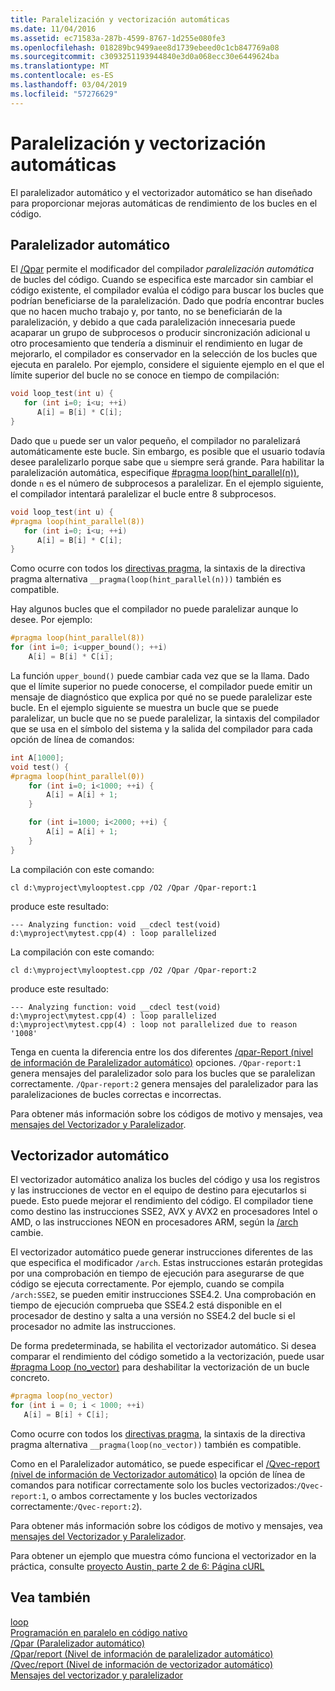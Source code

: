 ```yaml
---
title: Paralelización y vectorización automáticas
ms.date: 11/04/2016
ms.assetid: ec71583a-287b-4599-8767-1d255e080fe3
ms.openlocfilehash: 018289bc9499aee8d1739ebeed0c1cb847769a08
ms.sourcegitcommit: c3093251193944840e3d0a068ecc30e6449624ba
ms.translationtype: MT
ms.contentlocale: es-ES
ms.lasthandoff: 03/04/2019
ms.locfileid: "57276629"
---
```

# <a name="auto-parallelization-and-auto-vectorization"></a>Paralelización y vectorización automáticas

El paralelizador automático y el vectorizador automático se han diseñado para proporcionar mejoras automáticas de rendimiento de los bucles en el código.

## <a name="auto-parallelizer"></a>Paralelizador automático

El [/Qpar](../build/reference/qpar-auto-parallelizer.md) permite el modificador del compilador *paralelización automática* de bucles del código. Cuando se especifica este marcador sin cambiar el código existente, el compilador evalúa el código para buscar los bucles que podrían beneficiarse de la paralelización. Dado que podría encontrar bucles que no hacen mucho trabajo y, por tanto, no se beneficiarán de la paralelización, y debido a que cada paralelización innecesaria puede acaparar un grupo de subprocesos o producir sincronización adicional u otro procesamiento que tendería a disminuir el rendimiento en lugar de mejorarlo, el compilador es conservador en la selección de los bucles que ejecuta en paralelo. Por ejemplo, considere el siguiente ejemplo en el que el límite superior del bucle no se conoce en tiempo de compilación:

```cpp
void loop_test(int u) {
   for (int i=0; i<u; ++i)
      A[i] = B[i] * C[i];
}
```

Dado que `u` puede ser un valor pequeño, el compilador no paralelizará automáticamente este bucle. Sin embargo, es posible que el usuario todavía desee paralelizarlo porque sabe que `u` siempre será grande. Para habilitar la paralelización automática, especifique [#pragma loop(hint_parallel(n))](../preprocessor/loop.md), donde `n` es el número de subprocesos a paralelizar. En el ejemplo siguiente, el compilador intentará paralelizar el bucle entre 8 subprocesos.

```cpp
void loop_test(int u) {
#pragma loop(hint_parallel(8))
   for (int i=0; i<u; ++i)
      A[i] = B[i] * C[i];
}
```

Como ocurre con todos los [directivas pragma](../preprocessor/pragma-directives-and-the-pragma-keyword.md), la sintaxis de la directiva pragma alternativa `__pragma(loop(hint_parallel(n)))` también es compatible.

Hay algunos bucles que el compilador no puede paralelizar aunque lo desee. Por ejemplo:

```cpp
#pragma loop(hint_parallel(8))
for (int i=0; i<upper_bound(); ++i)
    A[i] = B[i] * C[i];
```

La función `upper_bound()` puede cambiar cada vez que se la llama. Dado que el límite superior no puede conocerse, el compilador puede emitir un mensaje de diagnóstico que explica por qué no se puede paralelizar este bucle. En el ejemplo siguiente se muestra un bucle que se puede paralelizar, un bucle que no se puede paralelizar, la sintaxis del compilador que se usa en el símbolo del sistema y la salida del compilador para cada opción de línea de comandos:

```cpp
int A[1000];
void test() {
#pragma loop(hint_parallel(0))
    for (int i=0; i<1000; ++i) {
        A[i] = A[i] + 1;
    }

    for (int i=1000; i<2000; ++i) {
        A[i] = A[i] + 1;
    }
}
```

La compilación con este comando:

`cl d:\myproject\mylooptest.cpp /O2 /Qpar /Qpar-report:1`

produce este resultado:

```Output
--- Analyzing function: void __cdecl test(void)
d:\myproject\mytest.cpp(4) : loop parallelized
```

La compilación con este comando:

`cl d:\myproject\mylooptest.cpp /O2 /Qpar /Qpar-report:2`

produce este resultado:

```Output
--- Analyzing function: void __cdecl test(void)
d:\myproject\mytest.cpp(4) : loop parallelized
d:\myproject\mytest.cpp(4) : loop not parallelized due to reason '1008'
```

Tenga en cuenta la diferencia entre los dos diferentes [/qpar-Report (nivel de información de Paralelizador automático)](../build/reference/qpar-report-auto-parallelizer-reporting-level.md) opciones. `/Qpar-report:1` genera mensajes del paralelizador solo para los bucles que se paralelizan correctamente. `/Qpar-report:2` genera mensajes del paralelizador para las paralelizaciones de bucles correctas e incorrectas.

Para obtener más información sobre los códigos de motivo y mensajes, vea [mensajes del Vectorizador y Paralelizador](../error-messages/tool-errors/vectorizer-and-parallelizer-messages.md).

## <a name="auto-vectorizer"></a>Vectorizador automático

El vectorizador automático analiza los bucles del código y usa los registros y las instrucciones de vector en el equipo de destino para ejecutarlos si puede. Esto puede mejorar el rendimiento del código. El compilador tiene como destino las instrucciones SSE2, AVX y AVX2 en procesadores Intel o AMD, o las instrucciones NEON en procesadores ARM, según la [/arch](../build/reference/arch-minimum-cpu-architecture.md) cambie.

El vectorizador automático puede generar instrucciones diferentes de las que especifica el modificador `/arch`. Estas instrucciones estarán protegidas por una comprobación en tiempo de ejecución para asegurarse de que código se ejecuta correctamente. Por ejemplo, cuando se compila `/arch:SSE2`, se pueden emitir instrucciones SSE4.2. Una comprobación en tiempo de ejecución comprueba que SSE4.2 está disponible en el procesador de destino y salta a una versión no SSE4.2 del bucle si el procesador no admite las instrucciones.

De forma predeterminada, se habilita el vectorizador automático. Si desea comparar el rendimiento del código sometido a la vectorización, puede usar [#pragma Loop (no_vector)](../preprocessor/loop.md) para deshabilitar la vectorización de un bucle concreto.

```cpp
#pragma loop(no_vector)
for (int i = 0; i < 1000; ++i)
   A[i] = B[i] + C[i];
```

Como ocurre con todos los [directivas pragma](../preprocessor/pragma-directives-and-the-pragma-keyword.md), la sintaxis de la directiva pragma alternativa `__pragma(loop(no_vector))` también es compatible.

Como en el Paralelizador automático, se puede especificar el [/Qvec-report (nivel de información de Vectorizador automático)](../build/reference/qvec-report-auto-vectorizer-reporting-level.md) la opción de línea de comandos para notificar correctamente solo los bucles vectorizados:`/Qvec-report:1`, o ambos correctamente y los bucles vectorizados correctamente:`/Qvec-report:2`).

Para obtener más información sobre los códigos de motivo y mensajes, vea [mensajes del Vectorizador y Paralelizador](../error-messages/tool-errors/vectorizer-and-parallelizer-messages.md).

Para obtener un ejemplo que muestra cómo funciona el vectorizador en la práctica, consulte [proyecto Austin, parte 2 de 6: Página cURL](http://blogs.msdn.com/b/vcblog/archive/2012/09/27/10348494.aspx)

## <a name="see-also"></a>Vea también

[loop](../preprocessor/loop.md)<br/>
[Programación en paralelo en código nativo](http://go.microsoft.com/fwlink/p/?linkid=263662)<br/>
[/Qpar (Paralelizador automático)](../build/reference/qpar-auto-parallelizer.md)<br/>
[/Qpar/report (Nivel de información de paralelizador automático)](../build/reference/qpar-report-auto-parallelizer-reporting-level.md)<br/>
[/Qvec/report (Nivel de información de vectorizador automático)](../build/reference/qvec-report-auto-vectorizer-reporting-level.md)<br/>
[Mensajes del vectorizador y paralelizador](../error-messages/tool-errors/vectorizer-and-parallelizer-messages.md)
